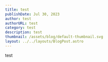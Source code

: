 ```yaml
---
title: test
publishDate: Jul 30, 2023
author: test
authorURL: test
category: test
description: test
thumbnail: /assets/blog/default-thumbnail.svg
layout: ../../layouts/BlogPost.astro
---
```

test